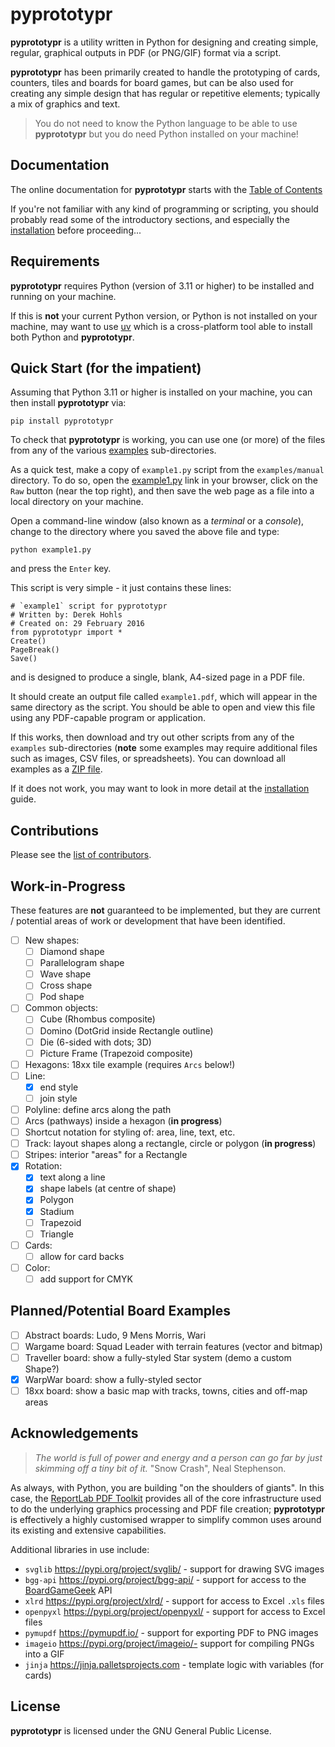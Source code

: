 # pyprototypr

__pyprototypr__ is a utility written in Python for designing and creating
simple, regular, graphical outputs in PDF (or PNG/GIF) format via a script.

__pyprototypr__  has been primarily created to handle the prototyping of cards,
counters, tiles and boards for board games, but can be also used for creating
any simple design that has regular or repetitive elements; typically a mix of
graphics and text.

> You do not need to know the Python language to be able to use __pyprototypr__
> but you do need Python installed on your machine!

## Documentation

The online documentation for __pyprototypr__ starts with the
[Table of Contents](https://github.com/gamesbook/pyprototypr/blob/master/docs/index.rst)

If you're not familiar with any kind of programming or scripting, you should
probably read some of the introductory sections, and especially the
[installation](https://github.com/gamesbook/pyprototypr/blob/master/docs/setting_up.rst)
before proceeding...

## Requirements

__pyprototypr__ requires Python (version of 3.11 or higher) to be installed
and running on your machine.

If this is **not** your current Python version, or Python is not installed on
your machine, may want to use [uv](https://docs.astral.sh/uv/guides/install-python)
which is a cross-platform tool able to install both Python and __pyprototypr__.

## Quick Start (for the impatient)

Assuming that Python 3.11 or higher is installed on your machine, you can then
install __pyprototypr__ via:
```
pip install pyprototypr
```
To check that __pyprototypr__ is working, you can use one (or more) of
the files from any of the various
[examples](https://github.com/gamesbook/pyprototypr/blob/master/examples/)
sub-directories.

As a quick test, make a copy of `example1.py` script from the `examples/manual`
directory. To do so, open the
[example1.py](https://github.com/gamesbook/pyprototypr/blob/master/examples/manual/example1.py)
link in your browser, click on the `Raw` button (near the top right), and then
save the web page as a file into a local directory on your machine.

Open a command-line window (also known as a  *terminal* or a *console*), change to the
directory where you saved the above file and type:
```
python example1.py
```
and press the `Enter` key.

This script is very simple - it just contains these lines:
```
# `example1` script for pyprototypr
# Written by: Derek Hohls
# Created on: 29 February 2016
from pyprototypr import *
Create()
PageBreak()
Save()
```
and is designed to produce a single, blank, A4-sized page in a PDF file.

It should create an output file called `example1.pdf`, which will appear in the
same directory as the script. You should be able to open and view this file using
any PDF-capable program or application.

If this works, then download and try out other scripts from any of the `examples`
sub-directories (**note** some examples may require additional files such as
images, CSV files, or spreadsheets). You can download all examples as a
[ZIP file](https://github.com/gamesbook/pyprototypr/blob/master/examples.zip).

If it does not work, you may want to look in more detail at the
[installation](https://github.com/gamesbook/pyprototypr/blob/master/docs/setting_up.rst)
guide.

## Contributions

Please see the [list of contributors](CONTRIBUTORS.txt).

## Work-in-Progress

These features are **not** guaranteed to be implemented, but they are
current / potential areas of work or development that have been identified.

* [ ] New shapes:
    * [ ] Diamond shape
    * [ ] Parallelogram shape
    * [ ] Wave shape
    * [ ] Cross shape
    * [ ] Pod shape
* [ ] Common objects:
    * [ ] Cube (Rhombus composite)
    * [ ] Domino (DotGrid inside Rectangle outline)
    * [ ] Die (6-sided with dots; 3D)
    * [ ] Picture Frame (Trapezoid composite)
* [ ] Hexagons: 18xx tile example (requires `Arcs` below!)
* [ ] Line:
    * [x] end style
    * [ ] join style
* [ ] Polyline: define arcs along the path
* [ ] Arcs (pathways) inside a hexagon (**in progress**)
* [ ] Shortcut notation for styling of: area, line, text, etc.
* [ ] Track: layout shapes along a rectangle, circle or polygon (**in progress**)
* [ ] Stripes: interior "areas" for a Rectangle
* [x] Rotation:
    * [x] text along a line
    * [x] shape labels (at centre of shape)
    * [x] Polygon
    * [x] Stadium
    * [ ] Trapezoid
    * [ ] Triangle
* [ ] Cards:
    * [ ] allow for card backs
* [ ] Color:
    * [ ] add support for CMYK

## Planned/Potential Board Examples

* [ ] Abstract boards: Ludo, 9 Mens Morris, Wari
* [ ] Wargame board: Squad Leader with terrain features (vector and bitmap)
* [ ] Traveller board: show a fully-styled Star system (demo a custom Shape?)
* [x] WarpWar board: show a fully-styled sector
* [ ] 18xx board: show a basic map with tracks, towns, cities and off-map areas

## Acknowledgements

> *The world is full of power and energy and a person can go far by just
> skimming off a tiny bit of it.* "Snow Crash", Neal Stephenson.

As always, with Python, you are building "on the shoulders of giants".
In this case, the
[ReportLab PDF Toolkit](https://https://docs.reportlab.com/reportlab/userguide/ch1_intro/)
provides all of the core infrastructure used to do the underlying graphics
processing and PDF file creation; __pyprototypr__ is effectively a highly
customised wrapper to simplify common uses around its existing and extensive
capabilities.

Additional libraries in use include:

* `svglib` https://pypi.org/project/svglib/ - support for drawing SVG images
* `bgg-api` https://pypi.org/project/bgg-api/ - support for access to the
  [BoardGameGeek](https://boardgamegeek.com) API
* `xlrd` https://pypi.org/project/xlrd/ - support for access to Excel `.xls` files
* `openpyxl` https://pypi.org/project/openpyxl/ - support for access to Excel files
* `pymupdf` https://pymupdf.io/ - support for exporting PDF to PNG images
* `imageio` https://pypi.org/project/imageio/- support for compiling PNGs into a GIF
* `jinja` https://jinja.palletsprojects.com - template logic with variables (for cards)

## License

__pyprototypr__ is licensed under the GNU General Public License.
